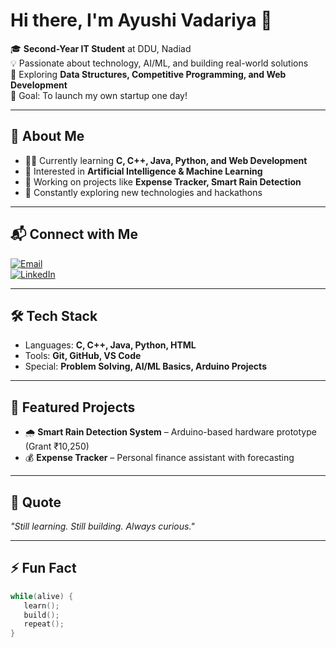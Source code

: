 # Hi there, I'm Ayushi Vadariya 👋  

🎓 **Second-Year IT Student** at DDU, Nadiad  
💡 Passionate about technology, AI/ML, and building real-world solutions  
🧩 Exploring **Data Structures, Competitive Programming, and Web Development**  
🚀 Goal: To launch my own startup one day!  

---

## 🌟 About Me  
- 👩‍💻 Currently learning **C, C++, Java, Python, and Web Development**  
- 🧠 Interested in **Artificial Intelligence & Machine Learning**  
- 🔭 Working on projects like **Expense Tracker, Smart Rain Detection**  
- 🌱 Constantly exploring new technologies and hackathons  

---

## 📬 Connect with Me  
[![Email](https://img.shields.io/badge/Email-D14836?style=for-the-badge&logo=gmail&logoColor=white)](mailto:ayushivadariya@gmail.com)  
[![LinkedIn](https://img.shields.io/badge/LinkedIn-0077B5?style=for-the-badge&logo=linkedin&logoColor=white)](https://www.linkedin.com/in/ayushi-vadariya-38711832b/)  

---

## 🛠️ Tech Stack  
- Languages: **C, C++, Java, Python, HTML**  
- Tools: **Git, GitHub, VS Code**  
- Special: **Problem Solving, AI/ML Basics, Arduino Projects**  

---


## 🚀 Featured Projects  
- 🌧️ **Smart Rain Detection System** – Arduino-based hardware prototype (Grant ₹10,250)  
- 💰 **Expense Tracker** – Personal finance assistant with forecasting  

---

## 💬 Quote  
_"Still learning. Still building. Always curious."_  

---

## ⚡ Fun Fact  
```cpp
while(alive) {
   learn();
   build();
   repeat();
}
